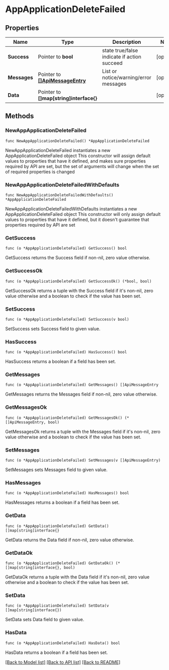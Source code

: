 # AppApplicationDeleteFailed

## Properties

Name | Type | Description | Notes
------------ | ------------- | ------------- | -------------
**Success** | Pointer to **bool** | state true/false indicate if action succeed | [optional] 
**Messages** | Pointer to [**[]ApiMessageEntry**](ApiMessageEntry.md) | List or notice/warning/error messages | [optional] 
**Data** | Pointer to **[]map[string]interface{}** |  | [optional] 

## Methods

### NewAppApplicationDeleteFailed

`func NewAppApplicationDeleteFailed() *AppApplicationDeleteFailed`

NewAppApplicationDeleteFailed instantiates a new AppApplicationDeleteFailed object
This constructor will assign default values to properties that have it defined,
and makes sure properties required by API are set, but the set of arguments
will change when the set of required properties is changed

### NewAppApplicationDeleteFailedWithDefaults

`func NewAppApplicationDeleteFailedWithDefaults() *AppApplicationDeleteFailed`

NewAppApplicationDeleteFailedWithDefaults instantiates a new AppApplicationDeleteFailed object
This constructor will only assign default values to properties that have it defined,
but it doesn't guarantee that properties required by API are set

### GetSuccess

`func (o *AppApplicationDeleteFailed) GetSuccess() bool`

GetSuccess returns the Success field if non-nil, zero value otherwise.

### GetSuccessOk

`func (o *AppApplicationDeleteFailed) GetSuccessOk() (*bool, bool)`

GetSuccessOk returns a tuple with the Success field if it's non-nil, zero value otherwise
and a boolean to check if the value has been set.

### SetSuccess

`func (o *AppApplicationDeleteFailed) SetSuccess(v bool)`

SetSuccess sets Success field to given value.

### HasSuccess

`func (o *AppApplicationDeleteFailed) HasSuccess() bool`

HasSuccess returns a boolean if a field has been set.

### GetMessages

`func (o *AppApplicationDeleteFailed) GetMessages() []ApiMessageEntry`

GetMessages returns the Messages field if non-nil, zero value otherwise.

### GetMessagesOk

`func (o *AppApplicationDeleteFailed) GetMessagesOk() (*[]ApiMessageEntry, bool)`

GetMessagesOk returns a tuple with the Messages field if it's non-nil, zero value otherwise
and a boolean to check if the value has been set.

### SetMessages

`func (o *AppApplicationDeleteFailed) SetMessages(v []ApiMessageEntry)`

SetMessages sets Messages field to given value.

### HasMessages

`func (o *AppApplicationDeleteFailed) HasMessages() bool`

HasMessages returns a boolean if a field has been set.

### GetData

`func (o *AppApplicationDeleteFailed) GetData() []map[string]interface{}`

GetData returns the Data field if non-nil, zero value otherwise.

### GetDataOk

`func (o *AppApplicationDeleteFailed) GetDataOk() (*[]map[string]interface{}, bool)`

GetDataOk returns a tuple with the Data field if it's non-nil, zero value otherwise
and a boolean to check if the value has been set.

### SetData

`func (o *AppApplicationDeleteFailed) SetData(v []map[string]interface{})`

SetData sets Data field to given value.

### HasData

`func (o *AppApplicationDeleteFailed) HasData() bool`

HasData returns a boolean if a field has been set.


[[Back to Model list]](../README.md#documentation-for-models) [[Back to API list]](../README.md#documentation-for-api-endpoints) [[Back to README]](../README.md)



